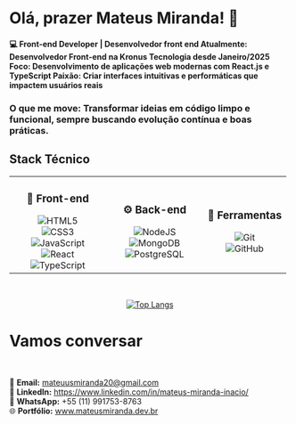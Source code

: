 <h1>Olá, prazer Mateus Miranda! 👋</h1>
<h4>💻 Front-end Developer | Desenvolvedor front end
Atualmente: Desenvolvedor Front-end na Kronus Tecnologia desde Janeiro/2025
Foco: Desenvolvimento de aplicações web modernas com React.js e TypeScript
Paixão: Criar interfaces intuitivas e performáticas que impactem usuários reais</h4>

<h3>O que me move: Transformar ideias em código limpo e funcional, sempre buscando evolução contínua e boas práticas.</h3>
<h2>Stack Técnico </h2>
<div align="center">
  <table>
    <tr>
      <td align="center" width="35%">
        <h3>🎨 Front-end</h3>
        <img src="https://img.shields.io/badge/html5-%23E34F26.svg?style=for-the-badge&logo=html5&logoColor=white" alt="HTML5"/><br>
        <img src="https://img.shields.io/badge/css3-%231572B6.svg?style=for-the-badge&logo=css3&logoColor=white" alt="CSS3"/><br>
        <img src="https://img.shields.io/badge/javascript-%23323330.svg?style=for-the-badge&logo=javascript&logoColor=%23F7DF1E" alt="JavaScript"/><br>
        <img src="https://img.shields.io/badge/react-%2320232a.svg?style=for-the-badge&logo=react&logoColor=%2361DAFB" alt="React"/><br>
        <img src="https://img.shields.io/badge/typescript-%23007ACC.svg?style=for-the-badge&logo=typescript&logoColor=white" alt="TypeScript"/>
      </td>
      <td align="center" width="35%">
        <h3>⚙️ Back-end</h3>
        <img src="https://img.shields.io/badge/node.js-6DA55F?style=for-the-badge&logo=node.js&logoColor=white" alt="NodeJS"/><br>
        <img src="https://img.shields.io/badge/MongoDB-%234ea94b.svg?style=for-the-badge&logo=mongodb&logoColor=white" alt="MongoDB"/><br>
        <img src="https://img.shields.io/badge/postgres-%23316192.svg?style=for-the-badge&logo=postgresql&logoColor=white" alt="PostgreSQL"/>
      </td>
      <td align="center" width="35%">
        <h3>🔧 Ferramentas</h3>
        <img src="https://img.shields.io/badge/git-%23F05033.svg?style=for-the-badge&logo=git&logoColor=white" alt="Git"/><br>
        <img src="https://img.shields.io/badge/github-%23121011.svg?style=for-the-badge&logo=github&logoColor=white" alt="GitHub"/><br>
      </td>
    </tr>
  </table>
</div>
<br>
<div align="center">
  
 [![Top Langs](https://github-readme-stats.vercel.app/api/top-langs/?username=MateusMiranda20&theme=dark)](https://github.com/anuraghazra/github-readme-stats)
 
</div>
<H1>Vamos conversar</H1>
<br>
<div aling="center">

📧 **Email:** mateuusmiranda20@gmail.com <br>
💼 **LinkedIn:** https://www.linkedin.com/in/mateus-miranda-inacio/<br>
📱 **WhatsApp:** +55 (11) 991753-8763<br>
🌐 **Portfólio:** www.mateusmiranda.dev.br<br>

</div>

